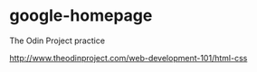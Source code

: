 # google-homepage
The Odin Project practice

http://www.theodinproject.com/web-development-101/html-css
